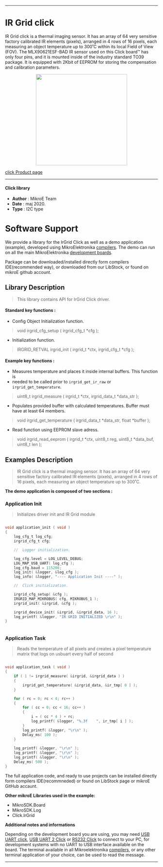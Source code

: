 
---
# IR Grid click

IR Grid click is a thermal imaging sensor. It has an array of 64 very sensitive factory calibrated IR elements (pixels), arranged in 4 rows of 16 pixels, each measuring an object temperature up to 300˚C within its local Field of View (FOV). The MLX90621ESF-BAD IR sensor used on this Click board™ has only four pins, and it is mounted inside of the industry standard TO39 package. It is equipped with 2Kbit of EEPROM for storing the compensation and calibration parameters.

<p align="center">
  <img src="https://download.mikroe.com/images/click_for_ide/irgrid_click.png" height=300px>
</p>


[click Product page](<https://www.mikroe.com/ir-grid-click>)

---


#### Click library 

- **Author**        : MikroE Team
- **Date**          : maj 2020.
- **Type**          : I2C type


# Software Support

We provide a library for the IrGrid Click 
as well as a demo application (example), developed using MikroElektronika 
[compilers](https://shop.mikroe.com/compilers). 
The demo can run on all the main MikroElektronika [development boards](https://shop.mikroe.com/development-boards).

Package can be downloaded/installed directly form compilers IDE(recommended way), or downloaded from our LibStock, or found on mikroE github account. 

## Library Description

> This library contains API for IrGrid Click driver.

#### Standard key functions :

- Config Object Initialization function.
> void irgrid_cfg_setup ( irgrid_cfg_t *cfg ); 
 
- Initialization function.
> IRGRID_RETVAL irgrid_init ( irgrid_t *ctx, irgrid_cfg_t *cfg );


#### Example key functions :

- Measures temperature and places it inside internal buffers. This function is 
- needed to be called prior to `irgrid_get_ir_raw` or `irgrid_get_temperature`.
> uint8_t irgrid_measure ( irgrid_t *ctx, irgrid_data_t *data_str );
 
- Populates provided buffer with calculated temperatures. Buffer must have at least 64 members.
> void irgrid_get_temperature ( irgrid_data_t *data_str, float *buffer );

- Read function using EEPROM slave adress.
> void irgrid_read_eeprom ( irgrid_t *ctx, uint8_t reg, uint8_t *data_buf, uint8_t len );

## Examples Description

> IR Grid click is a thermal imaging sensor. It has an array of 64 very sensitive factory 
> calibrated IR elements (pixels), arranged in 4 rows of 16 pixels, each measuring an 
> object temperature up to 300˚C. 

**The demo application is composed of two sections :**

### Application Init 

> Initializes driver init and IR Grid module

```c

void application_init ( void )
{
    log_cfg_t log_cfg;
    irgrid_cfg_t cfg;

    //  Logger initialization.

    log_cfg.level = LOG_LEVEL_DEBUG;
    LOG_MAP_USB_UART( log_cfg );
    log_cfg.baud = 115200;
    log_init( &logger, &log_cfg );
    log_info( &logger, "---- Application Init ----" );

    //  Click initialization.

    irgrid_cfg_setup( &cfg );
    IRGRID_MAP_MIKROBUS( cfg, MIKROBUS_1 );
    irgrid_init( &irgrid, &cfg );

    irgrid_device_init( &irgrid, &irgrid_data, 16 );
    log_printf( &logger, "IR GRID INITIALIZED \r\n" );
}
  
```

### Application Task

> Reads the temperature of all pixels and creates a pixel temperature matrix that logs 
> on usbuart every half of second

```c

void application_task ( void )
{    
    if ( 1 != irgrid_measure( &irgrid, &irgrid_data ) )
    {
        irgrid_get_temperature( &irgrid_data, &ir_tmp[ 0 ] );
    }

    for ( rc = 0; rc < 4; rc++ )
    {
        for ( cc = 0; cc < 16; cc++ )
        {
            i = ( cc * 4 ) + rc;
            log_printf( &logger, "%.3f    ", ir_tmp[ i ] );
        }
        log_printf( &logger, "\r\n" );
        Delay_ms( 100 );
    }
    
    log_printf( &logger, "\r\n" );
    log_printf( &logger, "\r\n" );
    log_printf( &logger, "\r\n" );
    Delay_ms( 500 );
}  

```


The full application code, and ready to use projects can be  installed directly form compilers IDE(recommneded) or found on LibStock page or mikroE GitHub accaunt.

**Other mikroE Libraries used in the example:** 

- MikroSDK.Board
- MikroSDK.Log
- Click.IrGrid

**Additional notes and informations**

Depending on the development board you are using, you may need 
[USB UART click](https://shop.mikroe.com/usb-uart-click), 
[USB UART 2 Click](https://shop.mikroe.com/usb-uart-2-click) or 
[RS232 Click](https://shop.mikroe.com/rs232-click) to connect to your PC, for 
development systems with no UART to USB interface available on the board. The 
terminal available in all Mikroelektronika 
[compilers](https://shop.mikroe.com/compilers), or any other terminal application 
of your choice, can be used to read the message.



---
